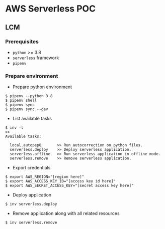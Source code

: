 # AWS Serverless POC

## LCM

### Prerequisites

- `python` >= 3.8
- `serverless` framework
- `pipenv`

### Prepare environment

- Prepare python environment

```
$ pipenv --python 3.8
$ pipenv shell
$ pipenv sync
$ pipenv sync --dev
```

- List available tasks

```
$ inv -l
>>
Available tasks:

  local.autopep8       >> Run autocorrection on python files.
  serverless.deploy    >> Deploy serverless application.
  serverless.offline   >> Run serverless application in offline mode.
  serverless.remove    >> Remove serverless application.

```

- Export credentials

```
$ export AWS_REGION="[region here]"
$ export AWS_ACCESS_KEY_ID="[access key id here]"
$ export AWS_SECRET_ACCESS_KEY="[secret access key here]"

```

- Deploy application

```
$ inv serverless.deploy
```

- Remove application along with all related resources

```
$ inv serverless.remove
```
